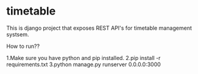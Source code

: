 # timetable
This is django project that exposes REST API's for timetable management systsem.

How to run??

1.Make sure you have python and pip installed.
2.pip install -r requirements.txt
3.python manage.py runserver 0.0.0.0:3000
